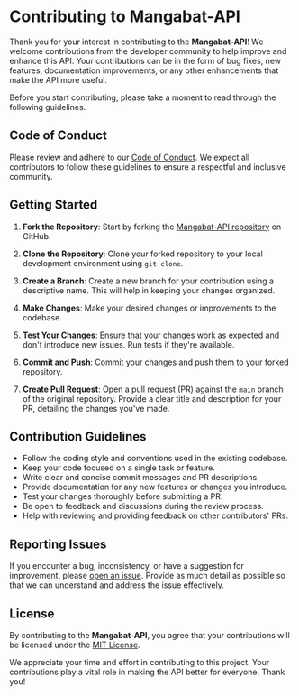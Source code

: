 # Contributing to Mangabat-API

Thank you for your interest in contributing to the **Mangabat-API**! We welcome contributions from the developer community to help improve and enhance this API. Your contributions can be in the form of bug fixes, new features, documentation improvements, or any other enhancements that make the API more useful.

Before you start contributing, please take a moment to read through the following guidelines.

## Code of Conduct

Please review and adhere to our [Code of Conduct](/code-of-conduct). We expect all contributors to follow these guidelines to ensure a respectful and inclusive community.

## Getting Started

1. **Fork the Repository**: Start by forking the [Mangabat-API repository](https://github.com/babailan/mangabat-api) on GitHub.

2. **Clone the Repository**: Clone your forked repository to your local development environment using `git clone`.

3. **Create a Branch**: Create a new branch for your contribution using a descriptive name. This will help in keeping your changes organized.

4. **Make Changes**: Make your desired changes or improvements to the codebase.

5. **Test Your Changes**: Ensure that your changes work as expected and don't introduce new issues. Run tests if they're available.

6. **Commit and Push**: Commit your changes and push them to your forked repository.

7. **Create Pull Request**: Open a pull request (PR) against the `main` branch of the original repository. Provide a clear title and description for your PR, detailing the changes you've made.

## Contribution Guidelines

- Follow the coding style and conventions used in the existing codebase.
- Keep your code focused on a single task or feature.
- Write clear and concise commit messages and PR descriptions.
- Provide documentation for any new features or changes you introduce.
- Test your changes thoroughly before submitting a PR.
- Be open to feedback and discussions during the review process.
- Help with reviewing and providing feedback on other contributors' PRs.

## Reporting Issues

If you encounter a bug, inconsistency, or have a suggestion for improvement, please [open an issue](https://github.com/babailan/mangabat-api/issues). Provide as much detail as possible so that we can understand and address the issue effectively.

## License

By contributing to the **Mangabat-API**, you agree that your contributions will be licensed under the [MIT License](/license).

We appreciate your time and effort in contributing to this project. Your contributions play a vital role in making the API better for everyone. Thank you!
